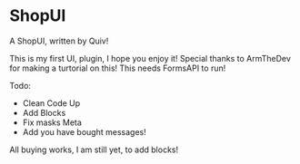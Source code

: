 # ShopUI
A ShopUI, written by Quiv!

This is my first UI, plugin, I hope you enjoy it!
Special thanks to ArmTheDev for making a turtorial on this!
This needs FormsAPI to run!

Todo:
* Clean Code Up
* Add Blocks
* Fix masks Meta
* Add you have bought messages!

All buying works, I am still yet, to add blocks!
